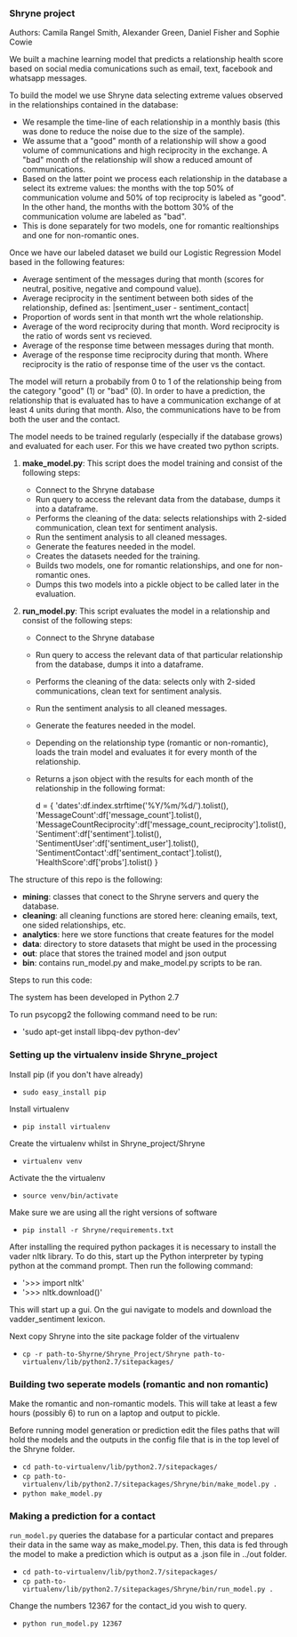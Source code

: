 ### Shryne project

Authors: Camila Rangel Smith, Alexander Green, Daniel Fisher and Sophie Cowie

We built a machine learning model that predicts a relationship health score based on social media comunications such as
email, text, facebook and whatsapp messages.

To build the model we use Shryne data selecting extreme values observed in the relationships contained in the
 database:
- We resample the time-line of each relationship in a monthly basis (this was done to reduce the noise due to the size of the sample).
- We assume that a "good" month of a relationship will show a good volume of communications and high reciprocity in
  the exchange. A "bad" month of the relationship will show a reduced amount of communications.
- Based on the latter point we process each relationship in the database a select its extreme values: the months with
  the top 50% of communication volume and 50% of top reciprocity is labeled as "good". In the other hand,
the months with the bottom 30% of the communication volume are labeled as "bad".
- This is done separately for two models, one for romantic realtionships and one for non-romantic ones.

Once we have our labeled dataset we build our Logistic Regression Model based in the following features:

- Average sentiment of the messages during that month (scores for neutral, positive, negative and compound value).
- Average reciprocity in the sentiment between both sides of the relationship, defined as: |sentiment_user - sentiment_contact|
- Proportion of words sent in that month wrt the whole relationship.
- Average of the word reciprocity during that month. Word reciprocity is the ratio of words sent vs recieved.
- Average of the response time between messages during that month.
- Average of the response time reciprocity during that month. Where reciprocity is the ratio of response time of the user vs the contact.

The model will return a probabily from 0 to 1 of the relationship being from the category "good" (1) or "bad" (0).
In order to have a prediction, the relationship that is evaluated has to have a communication exchange of at least 4
units during that month. Also, the communications have to be from both the user and the contact.

The model needs to be trained regularly (especially if the database grows) and evaluated for each user. For this we have
created two python scripts.

1. **make_model.py**: This script does the model training and consist of the following steps:
    - Connect to the Shryne database
    - Run query to access the relevant data from the database, dumps it into a dataframe.
    - Performs the cleaning of the data: selects relationships with 2-sided communication, clean text for sentiment
     analysis.
    - Run the sentiment analysis to all cleaned messages.
    - Generate the features needed in the model.
    - Creates the datasets needed for the training.
    - Builds two models, one for romantic relationships, and one for non-romantic ones.
    - Dumps this two models into a pickle object to be called later in the evaluation.

2. **run_model.py**: This script evaluates the model in a relationship and consist of the following steps:
    - Connect to the Shryne database
    - Run query to access the relevant data of that particular relationship from the database, dumps it into a dataframe.
    - Performs the cleaning of the data: selects only with 2-sided communications, clean text for sentiment
     analysis.
    - Run the sentiment analysis to all cleaned messages.
    - Generate the features needed in the model.
    - Depending on the relationship type (romantic or non-romantic), loads the train model and evaluates it
    for every month of the relationship.
    - Returns a json object with the results for each month of the relationship in the following format:

        d = {
        'dates':df.index.strftime('%Y/%m/%d/').tolist(),
        'MessageCount':df['message_count'].tolist(),
        'MessageCountReciprocity':df['message_count_reciprocity'].tolist(),
        'Sentiment':df['sentiment'].tolist(),
        'SentimentUser':df['sentiment_user'].tolist(),
        'SentimentContact':df['sentiment_contact'].tolist(),
        'HealthScore':df['probs'].tolist()
    }


The structure of this repo is the following:

- **mining**: classes that conect to the Shryne servers and query the database.
- **cleaning**: all cleaning functions are stored here: cleaning emails, text, one sided relationships, etc.
- **analytics**: here we store functions that create features for the model
- **data**: directory to store datasets that might be used in the processing
- **out**: place that stores the trained model and json output
- **bin**: contains run_model.py and make_model.py scripts to be ran.

Steps to run this code:

The system has been developed in Python 2.7

To run psycopg2 the following command need to be run:

- 'sudo apt-get install libpq-dev python-dev'

### Setting up the virtualenv inside Shryne_project
Install pip (if you don't have already)

- `sudo easy_install pip`

Install virtualenv

- `pip install virtualenv`


Create the virtualenv whilst in Shryne_project/Shryne

- `virtualenv venv`

Activate the the virtualenv

- `source venv/bin/activate`

Make sure we are using all the right versions of software

- `pip install -r Shryne/requirements.txt`

After installing the required python packages it is necessary to install the vader nltk library.
To do this, start up the Python interpreter by typing python at the command prompt.  Then run the
following command:

- '>>> import nltk'
- '>>> nltk.download()'

This will start up a gui.  On the gui navigate to models and download the vadder_sentiment lexicon.

Next copy Shryne into the site package folder of the virtualenv

- `cp -r path-to-Shyrne/Shryne_Project/Shryne path-to-virtualenv/lib/python2.7/sitepackages/`


### Building two seperate models (romantic and non romantic)

Make the romantic and non-romantic models. This will take at least a few hours (possibly 6) 
to run on a laptop and output to pickle.

Before running model generation or prediction edit the files paths that will hold the
models and the outputs in the config file that is in the top level of the Shryne folder.

- `cd path-to-virtualenv/lib/python2.7/sitepackages/`
- `cp path-to-virtualenv/lib/python2.7/sitepackages/Shryne/bin/make_model.py .`
- `python make_model.py`

### Making a prediction for a contact

`run_model.py` queries the database for a particular contact and prepares their data
in the same way as make_model.py. Then, this data is fed through the model to make a
prediction which is output as a .json file in ../out folder. 

- `cd path-to-virtualenv/lib/python2.7/sitepackages/`
- `cp path-to-virtualenv/lib/python2.7/sitepackages/Shryne/bin/run_model.py .`


Change the numbers 12367 for the contact_id you wish to query.
- `python run_model.py 12367`




